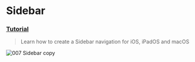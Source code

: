 # Sidebar
### [Tutorial](https://designcode.io/swiftui-handbook-sidebar)
> Learn how to create a Sidebar navigation for iOS, iPadOS and macOS

![007  Sidebar copy](https://github.com/mrgsdev/DesignCode/assets/157994617/b6de9351-20da-4d75-b750-fcd52c35ac15)

